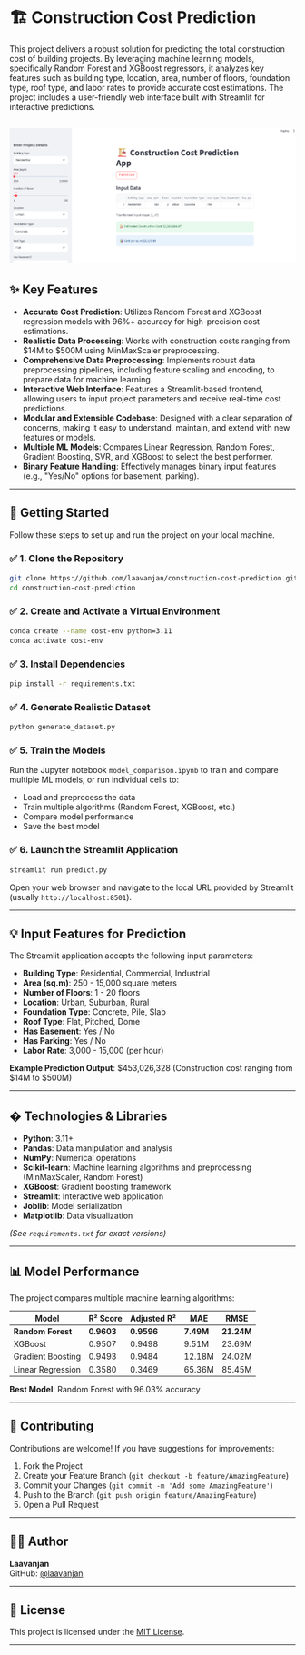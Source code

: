 
# 🏗️ Construction Cost Prediction



This project delivers a robust solution for predicting the total construction cost of building projects. By leveraging machine learning models, specifically Random Forest and XGBoost regressors, it analyzes key features such as building type, location, area, number of floors, foundation type, roof type, and labor rates to provide accurate cost estimations. The project includes a user-friendly web interface built with Streamlit for interactive predictions.

![Construction Cost Estimation](Screenshot%202025-07-13%20230543.png)
---

## ✨ Key Features

-   **Accurate Cost Prediction**: Utilizes Random Forest and XGBoost regression models with 96%+ accuracy for high-precision cost estimations.
-   **Realistic Data Processing**: Works with construction costs ranging from $14M to $500M using MinMaxScaler preprocessing.
-   **Comprehensive Data Preprocessing**: Implements robust data preprocessing pipelines, including feature scaling and encoding, to prepare data for machine learning.
-   **Interactive Web Interface**: Features a Streamlit-based frontend, allowing users to input project parameters and receive real-time cost predictions.
-   **Modular and Extensible Codebase**: Designed with a clear separation of concerns, making it easy to understand, maintain, and extend with new features or models.
-   **Multiple ML Models**: Compares Linear Regression, Random Forest, Gradient Boosting, SVR, and XGBoost to select the best performer.
-   **Binary Feature Handling**: Effectively manages binary input features (e.g., "Yes/No" options for basement, parking).

---

## 🚀 Getting Started

Follow these steps to set up and run the project on your local machine.

### ✅ 1. Clone the Repository

```bash
git clone https://github.com/laavanjan/construction-cost-prediction.git
cd construction-cost-prediction
```

### ✅ 2. Create and Activate a Virtual Environment

```bash
conda create --name cost-env python=3.11
conda activate cost-env
```

### ✅ 3. Install Dependencies

```bash
pip install -r requirements.txt
```

### ✅ 4. Generate Realistic Dataset

```bash
python generate_dataset.py
```

### ✅ 5. Train the Models

Run the Jupyter notebook `model_comparison.ipynb` to train and compare multiple ML models, or run individual cells to:
- Load and preprocess the data
- Train multiple algorithms (Random Forest, XGBoost, etc.)
- Compare model performance
- Save the best model

### ✅ 6. Launch the Streamlit Application

```bash
streamlit run predict.py
```

Open your web browser and navigate to the local URL provided by Streamlit (usually `http://localhost:8501`).

---

## 💡 Input Features for Prediction

The Streamlit application accepts the following input parameters:

* **Building Type**: Residential, Commercial, Industrial
* **Area (sq.m)**: 250 - 15,000 square meters
* **Number of Floors**: 1 - 20 floors
* **Location**: Urban, Suburban, Rural
* **Foundation Type**: Concrete, Pile, Slab
* **Roof Type**: Flat, Pitched, Dome
* **Has Basement**: Yes / No
* **Has Parking**: Yes / No
* **Labor Rate**: 3,000 - 15,000 (per hour)

**Example Prediction Output**: $453,026,328 (Construction cost ranging from $14M to $500M)

---

## �️ Technologies & Libraries

* **Python**: 3.11+
* **Pandas**: Data manipulation and analysis
* **NumPy**: Numerical operations
* **Scikit-learn**: Machine learning algorithms and preprocessing (MinMaxScaler, Random Forest)
* **XGBoost**: Gradient boosting framework
* **Streamlit**: Interactive web application
* **Joblib**: Model serialization
* **Matplotlib**: Data visualization

*(See `requirements.txt` for exact versions)*

---

## 📊 Model Performance

The project compares multiple machine learning algorithms:

| Model | R² Score | Adjusted R² | MAE | RMSE |
|-------|----------|-------------|-----|------|
| **Random Forest** | **0.9603** | **0.9596** | **7.49M** | **21.24M** |
| XGBoost | 0.9507 | 0.9498 | 9.51M | 23.69M |
| Gradient Boosting | 0.9493 | 0.9484 | 12.18M | 24.02M |
| Linear Regression | 0.3580 | 0.3469 | 65.36M | 85.45M |

**Best Model**: Random Forest with 96.03% accuracy

---

## 🤝 Contributing

Contributions are welcome! If you have suggestions for improvements:

1. Fork the Project
2. Create your Feature Branch (`git checkout -b feature/AmazingFeature`)
3. Commit your Changes (`git commit -m 'Add some AmazingFeature'`)
4. Push to the Branch (`git push origin feature/AmazingFeature`)
5. Open a Pull Request

---

## 👨‍💻 Author

**Laavanjan**  
GitHub: [@laavanjan](https://github.com/laavanjan)

---

## 📄 License

This project is licensed under the [MIT License](LICENSE).

---
````


